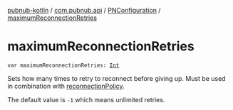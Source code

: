 [pubnub-kotlin](../../index.md) / [com.pubnub.api](../index.md) / [PNConfiguration](index.md) / [maximumReconnectionRetries](./maximum-reconnection-retries.md)

# maximumReconnectionRetries

`var maximumReconnectionRetries: `[`Int`](https://kotlinlang.org/api/latest/jvm/stdlib/kotlin/-int/index.html)

Sets how many times to retry to reconnect before giving up.
Must be used in combination with [reconnectionPolicy](reconnection-policy.md).

The default value is `-1` which means unlimited retries.

